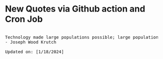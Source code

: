 # New Quotes via Github action and Cron Job

<pre>
<!-- #quote -->
Technology made large populations possible; large populations now make technology indispensable.
- Joseph Wood Krutch

Updated on: [1/18/2024]
<!-- #quoteEnd -->
</pre>
